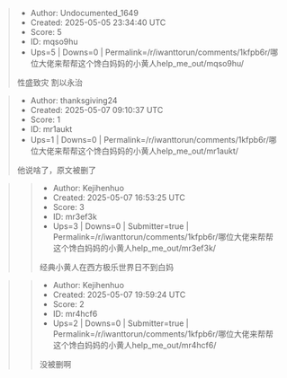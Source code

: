 > - Author: Undocumented_1649
> - Created: 2025-05-05 23:34:40 UTC
> - Score: 5
> - ID: mqso9hu
> - Ups=5 | Downs=0 | Permalink=/r/iwanttorun/comments/1kfpb6r/哪位大佬来帮帮这个馋白妈妈的小黄人help_me_out/mqso9hu/
>
> 性盛致灾 割以永治

> - Author: thanksgiving24
> - Created: 2025-05-07 09:10:37 UTC
> - Score: 1
> - ID: mr1aukt
> - Ups=1 | Downs=0 | Permalink=/r/iwanttorun/comments/1kfpb6r/哪位大佬来帮帮这个馋白妈妈的小黄人help_me_out/mr1aukt/
>
> 他说啥了，原文被删了

>> - Author: Kejihenhuo
>> - Created: 2025-05-07 16:53:25 UTC
>> - Score: 3
>> - ID: mr3ef3k
>> - Ups=3 | Downs=0 | Submitter=true | Permalink=/r/iwanttorun/comments/1kfpb6r/哪位大佬来帮帮这个馋白妈妈的小黄人help_me_out/mr3ef3k/
>>
>> 经典小黄人在西方极乐世界日不到白妈

>> - Author: Kejihenhuo
>> - Created: 2025-05-07 19:59:24 UTC
>> - Score: 2
>> - ID: mr4hcf6
>> - Ups=2 | Downs=0 | Submitter=true | Permalink=/r/iwanttorun/comments/1kfpb6r/哪位大佬来帮帮这个馋白妈妈的小黄人help_me_out/mr4hcf6/
>>
>> 没被删啊
